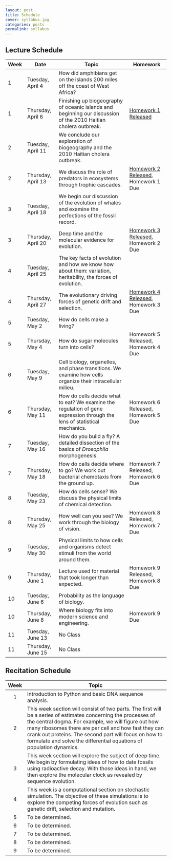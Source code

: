```yaml
---
layout: post
title: Schedule
cover: syllabus.jpg
categories: posts
permalink: syllabus
---
```



## Lecture Schedule

| Week | Date | Topic | Homework |
| -- | -- | -- | -- |
| 1 | Tuesday, April 4 | How did amphibians get on the islands 200 miles off the coast of West Africa?| |
| 1 | Thursday, April 6 | Finishing up biogeography of oceanic islands and beginning our discussion of the 2010 Haitian cholera outbreak. | [Homework 1 Released](http://www.rpgroup.caltech.edu/courses/bi1_2017/homework/hw1_biogeography_Sp2017.pdf) |
| 2 | Tuesday, April 11 | We conclude our exploration of biogeography and the 2010 Haitian cholera outbreak. | |
| 2 | Thursday, April 13 | We discuss the role of predators in ecosystems through trophic cascades.| [Homework 2 Released](http://www.rpgroup.caltech.edu/courses/bi1_2017/homework/hw2_trophic_cascades_Sp2017.pdf), Homework 1 Due |
| 3 | Tuesday, April 18 | We begin our discussion of the evolution of whales and examine the perfections of the fossil record. | |
| 3 | Thursday, April 20 | Deep time and the molecular evidence for evolution. | [Homework 3 Released](http://www.rpgroup.caltech.edu/courses/bi1_2017/homework/hw3_evolution_Sp2017.pdf), Homework 2 Due |
| 4 | Tuesday, April 25 | The key facts of evolution and how we know how about them: variation, heritability, the forces of evolution. | |
| 4 | Thursday, April 27 | The evolutionary driving forces of genetic drift and selection. | [Homework 4 Released](http://www.rpgroup.caltech.edu/courses/bi1_2017/homework/hw4_pop_gen_Sp2017.pdf), Homework 3 Due |
| 5 | Tuesday, May 2 | How do cells make a living? | |
| 5 | Thursday, May 4 | How do sugar molecules turn into cells?  | Homework 5 Released, Homework 4 Due |
| 6 | Tuesday, May 9 | Cell biology, organelles, and phase transitions. We examine how cells organize their intracellular milieu. | |
| 6 | Thursday, May 11 | How do cells decide what to eat? We examine the regulation of gene expression through the lens of statistical mechanics. | Homework 6 Released, Homework 5 Due |
| 7 | Tuesday, May 16 |  How do you build a fly? A detailed dissection of the basics of *Drosophila* morphogenesis. | |
| 7 | Thursday, May 18 | How do cells decide where to go? We work out bacterial chemotaxis from the ground up. | Homework 7 Released, Homework 6 Due |
| 8 | Tuesday, May 23 | How do cells sense? We discuss the physical limits of chemical detection. | |
| 8 | Thursday, May 25 | How well can you see? We work through the biology of vision. | Homework 8 Released, Homework 7 Due |
| 9 | Tuesday, May 30 |  Physical limits to how cells and organisms detect stimuli from the world around them. | |
| 9 | Thursday, June 1 | Lecture used for material that took longer than expected. | Homework 9 Released, Homework 8 Due |
| 10 | Tuesday, June 6 | Probability as the language of biology. | |
| 10 | Thursday, June 8| Where biology fits into modern science and engineering. |  Homework 9 Due |
| 11 | Tuesday, June 13 | No Class | |
| 11 | Thursday, June 15 | No Class | |


## Recitation Schedule

| Week | Topic |
| :--: | -- |
| 1 | Introduction to Python and basic DNA sequence analysis. |
| 2 | This week section will consist of two parts.  The first will be a series of estimates concerning the processes of the central dogma.  For example, we will figure out how many ribosomes there are per cell and how fast they can crank out proteins. The second part will focus on how to formulate and solve the differential equations of population dynamics. |
| 3 | This week section will explore the subject of deep time.  We begin by formulating ideas of how to date fossils using radioactive decay.  With those ideas in hand, we then explore the molecular clock as revealed by sequence evolution. |
| 4 |  This week is a computational section on stochastic simulation.  The objective of these simulations is to explore the competing forces of evolution such as genetic drift, selection and mutation. |
| 5 | To be determined. |
| 6 | To be determined. |
| 7 | To be determined. |
| 8 | To be determined. |
| 9 | To be determined. |
